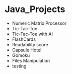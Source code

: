 # Java_Projects
* Numeric Matrix Processor
* Tic-Tac-Toe
* Tic-Tac-Toe with AI
* FlashCards
* Readability score
* Capsule Hotel
* Gomoku
* Files Manipulation
* testing